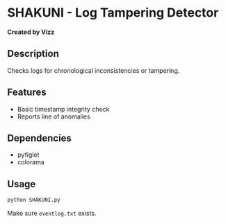 # SHAKUNI - Log Tampering Detector
**Created by Vizz**

## Description
Checks logs for chronological inconsistencies or tampering.

## Features
- Basic timestamp integrity check
- Reports line of anomalies

## Dependencies
- pyfiglet
- colorama

## Usage
```bash
python SHAKUNI.py
```

Make sure `eventlog.txt` exists.